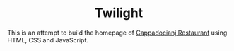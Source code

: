 <h1 align="center">Twilight</h1>

<p>
    This is an attempt to build the homepage of <a href="https://www.cappadocianj.com/" target="_blank">Cappadocianj Restaurant</a> using HTML, CSS and JavaScript.
</p>

